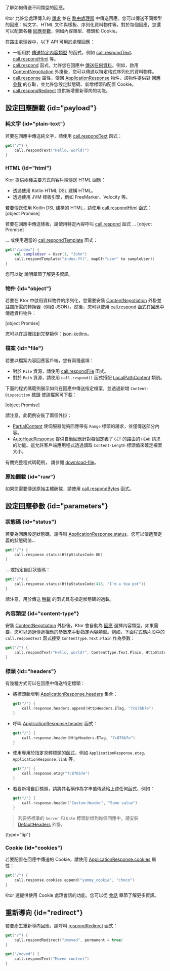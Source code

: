 [//]: # (title: 傳送回應)

<show-structure for="chapter" depth="2"/>

<link-summary>了解如何傳送不同類型的回應。</link-summary>

Ktor 允許您處理傳入的 [請求](server-requests.md) 並在 [路由處理器](server-routing.md#define_route) 中傳送回應。您可以傳送不同類型的回應：純文字、HTML 文件與樣板、序列化資料物件等。對於每個回應，您還可以配置各種 [回應參數](#parameters)，例如內容類型、標頭和 Cookie。

在路由處理器中，以下 API 可用於處理回應：
* 一組用於 [傳送特定內容類型](#payload) 的函式，例如 [call.respondText](https://api.ktor.io/ktor-server/ktor-server-core/io.ktor.server.response/respond-text.html)、[call.respondHtml](https://api.ktor.io/ktor-server/ktor-server-plugins/ktor-server-html-builder/io.ktor.server.html/respond-html.html) 等。
* [call.respond](https://api.ktor.io/ktor-server/ktor-server-core/io.ktor.server.response/respond.html) 函式，允許您在回應中 [傳送任何資料](#payload)。例如，啟用 [ContentNegotiation](server-serialization.md) 外掛後，您可以傳送以特定格式序列化的資料物件。
* [call.response](https://api.ktor.io/ktor-server/ktor-server-core/io.ktor.server.application/-application-call/response.html) 屬性，傳回 [ApplicationResponse](https://api.ktor.io/ktor-server/ktor-server-core/io.ktor.server.response/-application-response/index.html) 物件，該物件提供對 [回應參數](#parameters) 的存取，並允許您設定狀態碼、新增標頭和配置 Cookie。
* [call.respondRedirect](https://api.ktor.io/ktor-server/ktor-server-core/io.ktor.server.response/respond-redirect.html) 提供新增重新導向的功能。

## 設定回應酬載 {id="payload"}
### 純文字 {id="plain-text"}
若要在回應中傳送純文字，請使用 [call.respondText](https://api.ktor.io/ktor-server/ktor-server-core/io.ktor.server.response/respond-text.html) 函式：
```kotlin
get("/") {
    call.respondText("Hello, world!")
}
```

### HTML {id="html"}
Ktor 提供兩種主要方式向客戶端傳送 HTML 回應：
* 透過使用 Kotlin HTML DSL 建構 HTML。
* 透過使用 JVM 樣板引擎，例如 FreeMarker、Velocity 等。

若要傳送使用 Kotlin DSL 建構的 HTML，請使用 [call.respondHtml](https://api.ktor.io/ktor-server/ktor-server-plugins/ktor-server-html-builder/io.ktor.server.html/respond-html.html) 函式：
[object Promise]

若要在回應中傳送樣板，請使用特定內容呼叫 [call.respond](https://api.ktor.io/ktor-server/ktor-server-core/io.ktor.server.response/respond.html) 函式 ...
[object Promise]

... 或使用適當的 [call.respondTemplate](https://api.ktor.io/ktor-server/ktor-server-plugins/ktor-server-freemarker/io.ktor.server.freemarker/respond-template.html) 函式： 
```kotlin
get("/index") {
    val sampleUser = User(1, "John")
    call.respondTemplate("index.ftl", mapOf("user" to sampleUser))
}
```
您可以從 [](server-templating.md) 說明章節了解更多資訊。

### 物件 {id="object"}
若要在 Ktor 中啟用資料物件的序列化，您需要安裝 [ContentNegotiation](server-serialization.md) 外掛並註冊所需的轉換器（例如 JSON）。然後，您可以使用 [call.respond](https://api.ktor.io/ktor-server/ktor-server-core/io.ktor.server.response/respond.html) 函式在回應中傳遞資料物件：

[object Promise]

您可以在這裡找到完整範例：[json-kotlinx](https://github.com/ktorio/ktor-documentation/tree/%ktor_version%/codeSnippets/snippets/json-kotlinx)。

[//]: # (TODO: Check link for LocalPathFile)

### 檔案 {id="file"}

若要以檔案內容回應客戶端，您有兩種選項：

- 對於 `File` 資源，請使用
  [call.respondFile](https://api.ktor.io/ktor-server/ktor-server-core/io.ktor.server.response/respond-file.html)
  函式。
- 對於 `Path` 資源，請使用 `call.respond()` 函式搭配
  [LocalPathContent](https://api.ktor.io/ktor-server/ktor-server-core/io.ktor.server.http.content/-local-path-content/index.html)
  類別。

下面的程式碼範例展示如何在回應中傳送指定檔案，並透過新增 `Content-Disposition` [標頭](#headers) 使該檔案可下載：

[object Promise]

請注意，此範例安裝了兩個外掛：
- [PartialContent](server-partial-content.md) 使伺服器能夠回應帶有 `Range` 標頭的請求，並僅傳送部分內容。
- [AutoHeadResponse](server-autoheadresponse.md) 提供自動回應針對每個定義了 `GET` 的路由的 `HEAD` 請求的功能。這允許客戶端應用程式透過讀取 `Content-Length` 標頭值來確定檔案大小。

有關完整程式碼範例，
請參閱 [download-file](https://github.com/ktorio/ktor-documentation/tree/%ktor_version%/codeSnippets/snippets/download-file)。

### 原始酬載 {id="raw"}
如果您需要傳送原始主體酬載，請使用 [call.respondBytes](https://api.ktor.io/ktor-server/ktor-server-core/io.ktor.server.response/respond-bytes.html) 函式。

## 設定回應參數 {id="parameters"}
### 狀態碼 {id="status"}
若要為回應設定狀態碼，請呼叫 [ApplicationResponse.status](https://api.ktor.io/ktor-server/ktor-server-core/io.ktor.server.response/-application-response/status.html)。您可以傳遞預定義的狀態碼值...
```kotlin
get("/") {
    call.response.status(HttpStatusCode.OK)
}
```
... 或指定自訂狀態碼：
```kotlin
get("/") {
    call.response.status(HttpStatusCode(418, "I'm a tea pot"))
}
```

請注意，用於傳送 [酬載](#payload) 的函式具有指定狀態碼的過載。

### 內容類型 {id="content-type"}
安裝 [ContentNegotiation](server-serialization.md) 外掛後，Ktor 會自動為 [回應](#payload) 選擇內容類型。如果需要，您可以透過傳遞相應的參數來手動指定內容類型。例如，下面程式碼片段中的 `call.respondText` 函式接受 `ContentType.Text.Plain` 作為參數：
```kotlin
get("/") {
    call.respondText("Hello, world!", ContentType.Text.Plain, HttpStatusCode.OK)
}
```

### 標頭 {id="headers"}
有幾種方式可以在回應中傳送特定標頭：
* 將標頭新增到 [ApplicationResponse.headers](https://api.ktor.io/ktor-server/ktor-server-core/io.ktor.server.response/-application-response/headers.html) 集合：
   ```kotlin
   get("/") {
       call.response.headers.append(HttpHeaders.ETag, "7c876b7e")
   }
   ```
  
* 呼叫 [ApplicationResponse.header](https://api.ktor.io/ktor-server/ktor-server-core/io.ktor.server.response/header.html) 函式：
   ```kotlin
   get("/") {
       call.response.header(HttpHeaders.ETag, "7c876b7e")
   }
   ```
  
* 使用專用於指定具體標頭的函式，例如 `ApplicationResponse.etag`、`ApplicationResponse.link` 等。
   ```kotlin
   get("/") {
       call.response.etag("7c876b7e")
   }
   ```
  
* 若要新增自訂標頭，請將其名稱作為字串值傳遞給上述任何函式，例如：
   ```kotlin
   get("/") {
       call.response.header("Custom-Header", "Some value")
   }
   ```

> 若要將標準的 `Server` 和 `Date` 標頭新增到每個回應中，請安裝 [DefaultHeaders](server-default-headers.md) 外掛。
>
{type="tip"}

### Cookie {id="cookies"}
若要配置在回應中傳送的 Cookie，請使用 [ApplicationResponse.cookies](https://api.ktor.io/ktor-server/ktor-server-core/io.ktor.server.response/-application-response/cookies.html) 屬性：
```kotlin
get("/") {
    call.response.cookies.append("yummy_cookie", "choco")
}
```
Ktor 還提供使用 Cookie 處理會話的功能。您可以從 [會話](server-sessions.md) 章節了解更多資訊。

## 重新導向 {id="redirect"}
若要產生重新導向回應，請呼叫 [respondRedirect](https://api.ktor.io/ktor-server/ktor-server-core/io.ktor.server.response/respond-redirect.html) 函式：
```kotlin
get("/") {
    call.respondRedirect("/moved", permanent = true)
}

get("/moved") {
    call.respondText("Moved content")
}